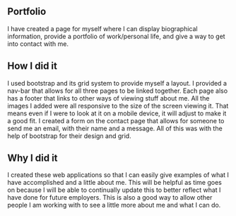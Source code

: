 ## Portfolio
I have created a page for myself where I can display biographical information, provide a portfolio of work/personal life, and give a way to get into contact with me. 

## How I did it
I used bootstrap and its grid system to provide myself a layout. I provided a nav-bar that allows for all three pages to be linked together. Each page also has a footer that links to other ways of viewing stuff about me. All the images I added were all responsive to the size of the screen viewing it. That means even if I were to look at it on a mobile device, it will adjust to make it a good fit. I created a form on the contact page that allows for someone to send me an email, with their name and a message. All of this was with the help of bootstrap for their design and grid.

## Why I did it
I created these web applications so that I can easily give examples of what I have accomplished and a little about me. This will be helpful as time goes on because I will be able to continually update this to better reflect what I have done for future employers. This is also a good way to allow other people I am working with to see a little more about me and what I can do.  